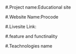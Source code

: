 #.Project name:Educational site

#.Website Name:Procode

#.Livesite Link:

#.feature and functinality


#.Teachnologies name
